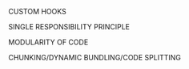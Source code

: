 CUSTOM HOOKS

SINGLE RESPONSIBILITY PRINCIPLE

MODULARITY OF CODE

CHUNKING/DYNAMIC BUNDLING/CODE SPLITTING